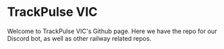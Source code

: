 # TrackPulse VIC
Welcome to TrackPulse VIC's Github page. Here we have the repo for our Discord bot, as well as other railway related repos.
